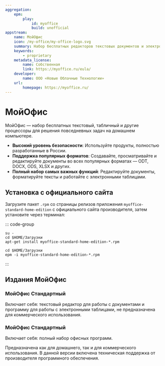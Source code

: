 ```yaml
---
aggregation:
    epm:
        play:
            id: myoffice
            build: unofficial
appstream:
    name: МойОфис
    icon: /my-office/my-office-logo.svg
    summary: Набор бесплатных редакторов текстовых документов и электронных таблиц для решения повседневных задач на домашнем компьютере.
    keywords:
        - proprietary
    metadata_license:
        name: Собственная
        link: https://myoffice.ru/eula/
    developer:
        name: ООО «Новые Облачные Технологии»
    url:
        homepage: https://myoffice.ru/
---
```


# МойОфис

МойОфис — набор бесплатных текстовый, табличный и другие процессоры для решения повседневных задач на домашнем компьютере.

-   **Высокий уровень безопасности**: Используйте продукты, полностью разработанные в России.
-   **Поддержка популярных форматов**: Создавайте, просматривайте и редактируйте документы во всех популярных форматах — ODT, DOCX, ODS, XLSX и других.
-   **Полный набор самых важных функций**: Редактируйте документы, форматируйте тексты и работайте с электронными таблицами.

<!--@include: @apps/_parts/install/content-epm-play.md -->

## Установка с официального сайта

Загрузите пакет `.rpm` со страницы релизов приложения `myoffice-standard-home-edition` с официального сайта производителя, затем установите через терминал:

::: code-group

```shell[apt-get]
su -
cd $HOME/Загрузки
apt-get install myoffice-standard-home-edition-*.rpm

```

```shell[epm]
сd $HOME/Загрузки
epm -i myoffice-standard-home-edition-*.rpm
```

:::

## Издания МойОфис

### МойОфис Стандартный <Badge type="warning" text="Домашняя версия" />

Включает себя: текстовый редактор для работы с документами и программу для работы с электронными таблицами, не предназначена для коммерческого использования.

### МойОфис Стандартный

Включает себя: полный набор офисных программ.

Предназначена как для домашнего, так и для коммерческого использования. В данной версии включена техническая поддержка от производителя программного обеспечения.
